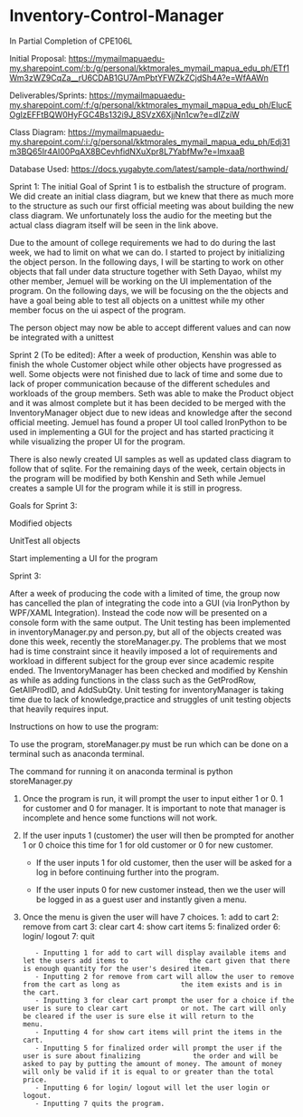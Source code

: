 # Inventory-Control-Manager
In Partial Completion of CPE106L

Initial Proposal: https://mymailmapuaedu-my.sharepoint.com/:b:/g/personal/kktmorales_mymail_mapua_edu_ph/ETf1Wm3zWZ9CqZa__rU6CDAB1GU7AmPbtYFWZkZCjdSh4A?e=WfAAWn

Deliverables/Sprints: https://mymailmapuaedu-my.sharepoint.com/:f:/g/personal/kktmorales_mymail_mapua_edu_ph/ElucEOgIzEFFtBQW0HyFGC4Bs132i9J_8SVzX6XjjNn1cw?e=dIZziW

Class Diagram: https://mymailmapuaedu-my.sharepoint.com/:i:/g/personal/kktmorales_mymail_mapua_edu_ph/Edj31m3BQ65Ir4AI00PqAX8BCevhfidNXuXpr8L7YabfMw?e=lmxaaB

Database Used: https://docs.yugabyte.com/latest/sample-data/northwind/
 
Sprint 1:
The initial Goal of Sprint 1 is to estbalish the structure of program. We did create an initial class diagram, but we knew that there as much more to the structure
as such our first official meeting was about building the new class diagram. We unfortunately loss the audio for the meeting but the actual class diagram itself will be seen in the link above.

Due to the amount of college requirements we had to do during the last week, we had to limit on what we can do. I started to project by initializing the object person. In the following days, I will be starting to work on other objects that fall under data structure together with Seth Dayao, whilst my other member, Jemuel will be working on the UI implementation of the program. On the following days, we will be focusing on the the objects and have a goal being able to test all objects on a unittest while my other member focus on the ui aspect of the program. 

The person object may now be able to accept different values and can now be integrated with a unittest

Sprint 2 (To be edited): 
After a week of production, Kenshin was able to finish the whole Customer object while other objects have progressed as well. Some objects were not finished due to lack of time and some due to lack of proper communication because of the different schedules and workloads of the group members.  Seth was able to make the Product object and it was almost complete but it has been decided to be merged with the InventoryManager object due to new ideas and knowledge after the second official meeting. Jemuel has found a proper UI tool called IronPython to be used in implementing a GUI for the project and has started practicing it while visualizing the proper UI for the program. 

There is also newly created UI samples as well as updated class diagram to follow that of sqlite. 
For the remaining days of the week, certain objects in the program will be modified by both Kenshin and Seth while Jemuel creates a sample UI for the program while it is still in progress. 

Goals for Sprint 3: 

Modified objects 

UnitTest all objects 

Start implementing a UI for the program  
 
Sprint 3:

After a week of producing the code with a limited of time, the group now has cancelled the plan of integrating the code into a GUI (via IronPython by WPF/XAML Integration). Instead the code now will be presented on a console form with the same output. The Unit testing has been implemented in inventoryManager.py and person.py, but all of the objects created was done this week, recently the storeManager.py. The problems that we most had is time constraint since it heavily imposed a lot of requirements and workload in different subject for the group ever since academic respite ended. The InventoryManager has been checked and modified by Kenshin as while as adding functions in the class such as the GetProdRow, GetAllProdID, and AddSubQty. Unit testing for inventoryManager is taking time due to lack of knowledge,practice and struggles of unit testing objects that heavily requires input. 



Instructions on how to use the program: 

To use the program, storeManager.py must be run which can be done on a terminal such as anaconda terminal.

The command for running it on anaconda terminal is python storeManager.py

1. Once the program is run, it will prompt the user to input either 1 or 0. 1 for customer and 0 for manager. It is important to note that manager is incomplete and hence some      functions will not work. 

2. If the user inputs 1 (customer) the user will then be prompted for another 1 or 0 choice this time for 1 for old customer or 0 for new customer. 

     - If the user inputs 1 for old customer, then the user will be asked for a log in before continuing further into the program.

     - If the user inputs 0 for new customer instead, then we the user will be logged in as a guest user and instantly given a menu. 
     
3. Once the menu is given the user will have 7 choices.
      1: add to cart
      2: remove from cart
      3: clear cart
      4: show cart items
      5: finalized order
      6: login/ logout
      7: quit
      
          - Inputting 1 for add to cart will display available items and let the users add items to               the cart given that there is enough quantity for the user's desired item.
          - Inputting 2 for remove from cart will allow the user to remove from the cart as long as               the item exists and is in the cart.
          - Inputting 3 for clear cart prompt the user for a choice if the user is sure to clear cart             or not. The cart will only be cleared if the user is sure else it will return to the                 menu.
          - Inputting 4 for show cart items will print the items in the cart.
          - Inputting 5 for finalized order will prompt the user if the user is sure about finalizing             the order and will be asked to pay by putting the amount of money. The amount of money               will only be valid if it is equal to or greater than the total price.
          - Inputting 6 for login/ logout will let the user login or logout.
          - Inputting 7 quits the program.
